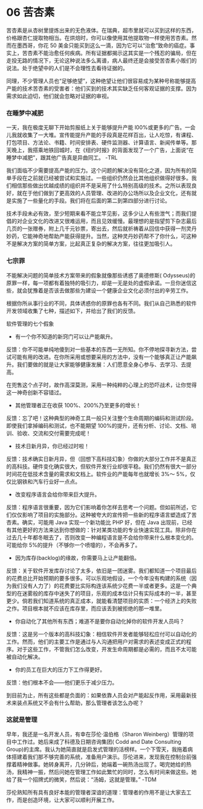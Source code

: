 # 06 苦杏素

苦杏素是从杏树里提炼出来的无色液体。在瑞典，超市里就可以买到这样的东西，价格跟杏仁提取物相当。在烘焙时，你可以像使用其他提取物一样使用苦杏素。然而在墨西哥，你花 50 美金只能买到这么一滴，因为它可以“治愈”致命的癌症。事实上，苦杏素不能治愈任何疾病。所有证据都揭示这其实是一个残忍的骗局，但在走投无路的情况下，无论这种说法多么离谱，病人最终还是会接受苦杏素小贩们的说法。处于绝望中的人们是不会理性去看待证据的。

同理，不少管理人员也“足够绝望”，这种绝望让他们很容易成为某种号称能够提高产能的技术苦杏素的受害者：他们买到的技术其实缺乏任何客观证据的支撑。因为需求如此迫切，他们就会忽略对证据的审视。

### 在睡梦中减肥



一天，我在极度无聊下开始剪报纸上关于能够提升产能 l00%或更多的广告。一会儿我就收集了一大堆。宣传能提升产能的手段真是花样百出，让人吃惊，有课程、打包项目、方法论、书籍、时间安排表、硬件监测器、计算语言、新闻传单等。那天晚上，我搭乘地铁回城时，在《纽约时报》的背面发现了一个广告，上面说“在睡梦中减肥”，跟其他广告真是异曲同工。 -TRL

我们面临不少需要提高产能的压力。这个问题的解决没有简化之道，因为所有的简单手段在之前就已经被尝试和实施过。一些组织仍然会比其他组织做得好很多。我们相信那些做出优越成绩的组织并不是采用了什么特别高级的技术。之所以表现良好，就在于他们做到了更高效的人员管理、改进的办公场所以及企业文化，还有就是实施了一些量化的手段。我们将在后面的第二到第四部分进行讨论。

技术手段未必有效，至少短期来看不能立竿见影，这多少让人有些泄气；而我们提倡的对企业文化的改进又很难运用，而且见效缓慢。最理想的是指望剪下杂志最后几页的一张赠券，附上几千元钞票，寄出去，然后就祈祷着从回信中获得一剂灵丹妙药，它能神奇地帮助产能获得提升。当然，这种灵丹妙药帮不了你什么，可这种不是解决方案的简单方案，比起真正复杂的解决方案，往往更加吸引人。

### 七宗罪



不能解决问题的简单技术方案带来的假象就像那些诱惑了奥德修斯( Odysseus)的原罪一样，每一项都有着独特的吸引力，却是一无是处的虚假承诺。一旦你迷信这些，就会犹豫着是否该去做那些为建设一个健康企业文化必须付出的辛劳工作。

根据你所从事行业的不同，具体诱惑你的原罪也各有不同。我们从自己熟悉的软件开发领域收集了七种，描述如下，并给出了我们的反馈。

软件管理的七个假象

* 有一个你不知道的新窍门可以让产能飙升。

反馈：你不可能单纯地傻到对一些基本的东西一无所知。你不停地探寻新方法，尝试可能有用的改进。在你所采用或想要采用的方法中，没有一个能够真正让产能飙升。我们要做的就是让大家能够健康发展：人们愿意全身心参与、去学习、去提高。

在兜售这个点子时，故作高深莫测，采用一种纯粹的心理上的恐吓战术，让你觉得这一神奇创新不容错过。

* 其他管理者正在收获 100%、200%乃至更多的增长！

反馈：忘了吧！这种典型的神奇工具一般只关注整个生命周期的编码和测试阶段。即使我们拿掉编码和测试，也不能期望 100%的提升，还有分析、讨论、文档、培训、验收、交流和交付需要完成呢！

* 技术日新月异，你已经过时啦！

反馈：技术确实日新月异，但（回想下高科技幻象）你做的大部分工作并不是真正的高科技。硬件变化确实很大，但软件开发行业却很平稳。我们仍然有很大一部分时间花在低技术含量的需求和文档上。软件业的产能每年也就增长 3%～ 5%，仅仅比钢铁和汽车行业好一点点。

* 改变程序语言会给你带来巨大提升。

反馈：程序语言很重要，因为它们影响着你怎样去思考一个问题。但如前所述，它们仅仅影响了项目的实施部分。这种被夸大的宣传把一些新的程序语言塑造成了苦杏素。确实，可能用 Java 实现一个新功能比 PHP 好，但在 Java 出现前，已经有其他更好的方法来达到你想做的：针对某类功能的专业快速实现工具。除非你在过去几十年都冬眠去了，否则改变一种编程语言是不会给你带来什么根本变化的。可能给你 5%的提升（不够你一个喷嚏的），不会再多了。

* 因为库存(backlog)的缘故，你需要马上让产能翻倍。

反馈：关于软件开发库存讨论了太多，依旧是一团迷雾。我们都知道一个项目最后的花费总比开始预期的要多很多。可以乐观地假设，一个今年没有构建的系统（因为我们没有人力了）的花费要比实际构连该系统少花费一半或者更多。这是一个典型的在迷雾般的库存中迷失了的项目，乐观的成本估计只有实际成本的一半，甚至更少。倘若我们知道系统的真正成本，就能看清楚项目的实质：一个经济上的失败之作。项目根本就不应该在库存里，而应该丢到被拒绝的那一堆里。

* 你自动化了其他所有东西；难道不是要你自动化掉你的软件开发人员吗？

反馈：这是另一个版本的高科技幻象：相信软件开发者能够轻松应付可以自动化的工作。然而，他们的主要工作是通过与人沟通把用户对需求的表述变成正式的程序。对于这些工作，不管我们怎么改变，开发生命周期都是必需的，而且不太可能被自动化解决。

* 你的员工在巨大的压力下工作得更好。

反馈：他们根本不会——他们更乐于减少压力。

到目前为止，所有这些都是负面的：如果依靠人员会对产能起反作用，采用最新技术来装点系统又不会有什么帮助，那么管理者该怎么办呢？

### 这就是管理



早年，我还是一名开发人员，有幸在莎伦·温伯格（Sharon Weinberg）管理的项目中工作过。她后来成了科德及日期咨询集团( Codd and Date Consulting Group)的主席。我认为她简直就是启发式管理的活榜样。一个下雪天，我拖着病体搭建着我们那不够完善的系统，准备用户演示。莎伦进来，发现我在控制台前强撑着精神做事。她转身离开，几分钟后，她端着一碗热汤出现了。喝完她给的热汤，我精神一振，然后问她在管理工作如此繁忙的同时，怎么有时间来做这些。她给了我一个招牌式的微笑，然后说：“汤姆，这就是管理。” -TDM

莎伦熟知所有具有良好本能的管理者深谙的道理：管理者的作用不是让大家去工作，而是创造环境，让大家可以顺利开展工作。
